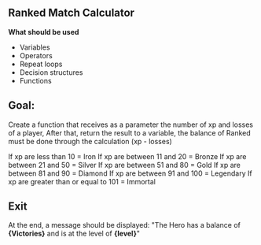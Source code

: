 ## Ranked Match Calculator

 **What should be used**
 
 - Variables
 - Operators
 - Repeat loops
 - Decision structures
 - Functions
 
 ## Goal:
 
 Create a function that receives as a parameter the number of xp and losses of a player,
 After that, return the result to a variable, the balance of Ranked must be done through the calculation (xp - losses)
 
 If xp are less than 10 = Iron
 If xp are between 11 and 20 = Bronze
 If xp are between 21 and 50 = Silver
 If xp are between 51 and 80 = Gold
 If xp are between 81 and 90 = Diamond
 If xp are between 91 and 100 = Legendary
 If xp are greater than or equal to 101 = Immortal
 
 ## Exit
 
 At the end, a message should be displayed:
 "The Hero has a balance of **{Victories}** and is at the level of **{level}**"